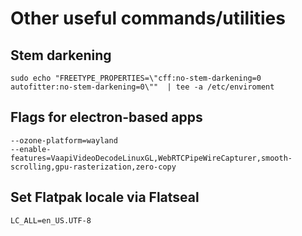 # Other useful commands/utilities

## Stem darkening
```
sudo echo "FREETYPE_PROPERTIES=\"cff:no-stem-darkening=0 autofitter:no-stem-darkening=0\""  | tee -a /etc/enviroment
```
## Flags for electron-based apps
```
--ozone-platform=wayland
--enable-features=VaapiVideoDecodeLinuxGL,WebRTCPipeWireCapturer,smooth-scrolling,gpu-rasterization,zero-copy
```
## Set Flatpak locale via Flatseal
```
LC_ALL=en_US.UTF-8
```
